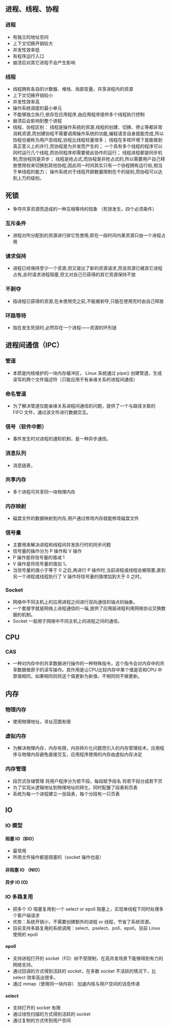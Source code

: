## 进程、线程、协程
### 进程
- 有独立的地址空间
- 上下文切换开销较大
- 并发性效率低
- 有程序运行入口
- 崩溃后对其它进程不会产生影响
### 线程
- 线程拥有各自的计数器、堆栈、局部变量，共享进程内的资源
- 上下文切换开销较小
- 并发性效率高
- 操作系统调度的最小单元
- 不能够独立执行,依存在应用程序,由应用程序提供多个线程执行控制
- 崩溃后会影响到整个进程
- 线程、协程区别：
    线程是操作系统的资源,线程的创建、切换、停止等都非常消耗资源,而创建协程不需要调用操作系统的功能,编程语言自身就能完成,所以协程也被称为用户态线程,协程比线程轻量很多；
    线程在多核环境下是能做到真正意义上的并行,而协程是为并发而产生的；
    一个具有多个线程的程序可以同时运行几个线程,而协同程序却需要彼此协作的运行；
    线程进程都是同步机制,而协程则是异步；
    线程是抢占式,而协程是非抢占式的,所以需要用户自己释放使用权来切换到其他协程,因此同一时间其实只有一个协程拥有运行权,相当于单线程的能力； 
    操作系统对于线程开辟数量限制在千的级别,而协程可以达到上万的级别。

## 死锁
- 争夺共享资源而造成的一种互相等待的现象
（死锁发生，四个必须条件）
### 互斥条件
- 进程对所分配到的资源进行排它性使用,即在一段时间内某资源只由一个进程占用
### 请求保持
- 进程已经保持至少一个资源,但又提出了新的资源请求,而该资源已被其它进程占有,此时请求进程阻塞,但又对自己已获得的其它资源保持不放
### 不剥夺
- 指进程已获得的资源,在未使用完之前,不能被剥夺,只能在使用完时由自己释放
### 环路等待
- 指在发生死锁时,必然存在一个进程——资源的环形链

## 进程间通信（IPC）
### 管道
- 本质是内核维护的一块内存缓冲区， Linux 系统通过 pipe() 创建管道，生成读写的两个文件描述符（只能应用于有亲缘关系的进程间通信）
### 命名管道
- 为了解决管道仅能亲缘关系进程间通信的问题，提供了一个与路径关联的 FIFO 文件，通过该文件进行数据交互。
### 信号（软件中断）
- 事件发生时对进程的通知机制，是一种异步通信。
### 消息队列
- 消息链表，
### 共享内存
- 多个进程可共享同一块物理内存
### 内存映射
- 磁盘文件的数据映射到内存,用户通过修改内存就能修改磁盘文件
### 信号量
- 主要用来解决进程和线程间并发执行时的同步问题
- 信号量的操作分为 P 操作和 V 操作
- P 操作是将信号量的值减 1
- V 操作是将信号量的值加 1。
- 当信号量的值小于等于 0 之后,再进行 P 操作时,当前进程或线程会被阻塞,直到另一个进程或线程执行了 V 操作将信号量的值增加到大于 0 之时。
### Socket
- 网络中不同主机上的应用进程之间进行双向通信的端点的抽象。
- 一个套接字就是网络上进程通信的一端,提供了应用层进程利用网络协议交换数据的机制。
- Socket 一般用于网络中不同主机上的进程之间的通信。

## CPU 
### CAS
- 一种对内存中的共享数据进行操作的一种特殊指令，这个指令会对内存中的共享数据做原子的读写操作。其作用是让CPU比较内存中某个值是否和CPU 中原值相同，如果相同则将这个值更新为新值，不相同则不做更新。

## 内存
### 物理内存
- 使用物理地址，寻址范围有限
### 虚拟内存
- 为解决物理内存，内存有限，内存碎片化问题而引入的内存管理技术。应用程序与物理内存避免直接交互，应用程序使用的内存由虚拟内存决定
### 内存管理
- 段页式存储管理
    将用户程序分为若干段，每段赋予段名
    将若干段分成若干页
- 为了实现从逻辑地址到物理地址的转化，同时配置了段表和页表
- 系统为每一个进程建立一张段表，每个分段有一只页表


## IO
### IO 模型
#### 阻塞 IO（BIO）
- 最常用
- 所用文件操作都是阻塞的（socket 操作也是）
#### 非阻塞 IO （NIO）
#### 异步 IO (O)
### IO 多路复用
- 把多个 IO 阻塞复用到一个 select or epoll 阻塞上，实现单线程下同时处理多个客户端请求
- 优势：系统开销小，不需要创建额外的进程 or 线程，节省了系统资源。
- 目前支持多路复用的系统调用：select、pselect、poll、epoll，目前 Linux 使用的 epoll
#### epoll
- 支持进程打开的 socket（FD）树不受限制，在高并发场景下能够得到有力的网络支持。
- 通过回调的方式得到活跃的 socket，在多数 socket 不活跃的情况下，比 select 效率高出很多。
- 通过 mmap（使用同一块内存） 加速内核与用户空间的消息传递
#### select
- 支持打开的 socket 有限
- 通过线性扫描的方式得到活跃的 socket
- 通过复制的方式传到用户空间
